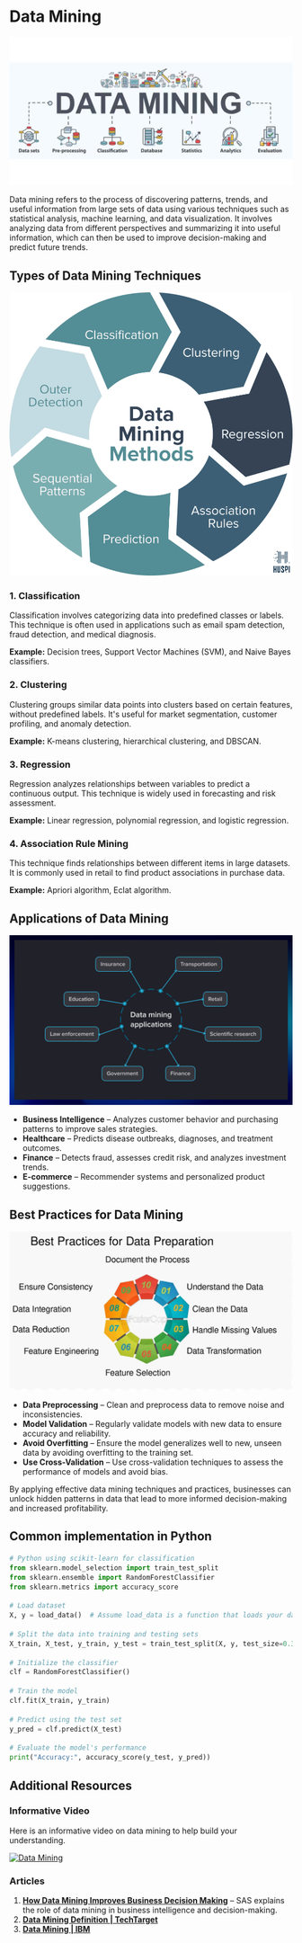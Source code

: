  # Data Mining

![picture 1](../../images/ee22e0648cc6301682b63261c95eae2d767918b32cba51cd35a5588b9b06762e.png)

Data mining refers to the process of discovering patterns, trends, and useful information from large sets of data using various techniques such as statistical analysis, machine learning, and data visualization. It involves analyzing data from different perspectives and summarizing it into useful information, which can then be used to improve decision-making and predict future trends.  

## Types of Data Mining Techniques

![picture 2](../../images/4a7a3e36cb20655aa76cc2abd086960ddb6b938b07bb2ac056b2c53e65f08ce7.png) 

### 1. Classification
Classification involves categorizing data into predefined classes or labels. This technique is often used in applications such as email spam detection, fraud detection, and medical diagnosis.  

**Example:** Decision trees, Support Vector Machines (SVM), and Naive Bayes classifiers.  

### 2. Clustering  
Clustering groups similar data points into clusters based on certain features, without predefined labels. It's useful for market segmentation, customer profiling, and anomaly detection.  

**Example:** K-means clustering, hierarchical clustering, and DBSCAN.  

### 3. Regression  
Regression analyzes relationships between variables to predict a continuous output. This technique is widely used in forecasting and risk assessment.  

**Example:** Linear regression, polynomial regression, and logistic regression.  

### 4. Association Rule Mining  
This technique finds relationships between different items in large datasets. It is commonly used in retail to find product associations in purchase data.  

**Example:** Apriori algorithm, Eclat algorithm.  

## **Applications of Data Mining**  

![picture 3](../../images/fbb29260e70d2bee039abe0c6023d56c7a0e4b8f8cc95d12d6277594b7b69285.png)  

- **Business Intelligence** – Analyzes customer behavior and purchasing patterns to improve sales strategies.  
- **Healthcare** – Predicts disease outbreaks, diagnoses, and treatment outcomes.  
- **Finance** – Detects fraud, assesses credit risk, and analyzes investment trends.  
- **E-commerce** – Recommender systems and personalized product suggestions.  

## **Best Practices for Data Mining**  

![picture 4](../../images/184931f6eeef3d422702f7f54c8a4e95db5b23b29167fbe3f9dff6e96bf6a17d.png)  

- **Data Preprocessing** – Clean and preprocess data to remove noise and inconsistencies.  
- **Model Validation** – Regularly validate models with new data to ensure accuracy and reliability.  
- **Avoid Overfitting** – Ensure the model generalizes well to new, unseen data by avoiding overfitting to the training set.  
- **Use Cross-Validation** – Use cross-validation techniques to assess the performance of models and avoid bias.  

By applying effective data mining techniques and practices, businesses can unlock hidden patterns in data that lead to more informed decision-making and increased profitability.

## Common implementation in Python
```python
# Python using scikit-learn for classification
from sklearn.model_selection import train_test_split
from sklearn.ensemble import RandomForestClassifier
from sklearn.metrics import accuracy_score

# Load dataset
X, y = load_data()  # Assume load_data is a function that loads your dataset

# Split the data into training and testing sets
X_train, X_test, y_train, y_test = train_test_split(X, y, test_size=0.3, random_state=42)

# Initialize the classifier
clf = RandomForestClassifier()

# Train the model
clf.fit(X_train, y_train)

# Predict using the test set
y_pred = clf.predict(X_test)

# Evaluate the model's performance
print("Accuracy:", accuracy_score(y_test, y_pred))
```

## Additional Resources

### Informative Video
Here is an informative video on data mining to help build your understanding.

[![Data Mining](https://img.youtube.com/vi/7rs0i-9nOjo/0.jpg)](https://www.youtube.com/watch?v=7rs0i-9nOjo)

### Articles

1. **[How Data Mining Improves Business Decision Making](https://www.sas.com/en_us/insights/analytics/data-mining.html)** – SAS explains the role of data mining in business intelligence and decision-making.   
2. **[Data Mining Definition | TechTarget](https://www.techtarget.com/searchbusinessanalytics/definition/data-mining#:~:text=Data%20mining%20is%20the%20process,make%20more%20informed%20business%20decisions.)**  
3. **[Data Mining | IBM](https://www.ibm.com/think/topics/data-mining)**  